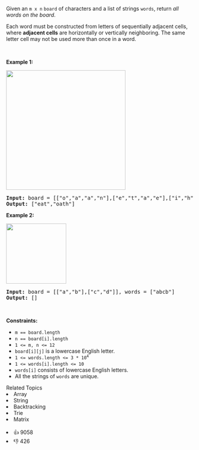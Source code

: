 <p>Given an <code>m x n</code> <code>board</code>&nbsp;of characters and a list of strings <code>words</code>, return <em>all words on the board</em>.</p>

<p>Each word must be constructed from letters of sequentially adjacent cells, where <strong>adjacent cells</strong> are horizontally or vertically neighboring. The same letter cell may not be used more than once in a word.</p>

<p>&nbsp;</p> 
<p><strong class="example">Example 1:</strong></p> 
<img alt="" src="https://assets.leetcode.com/uploads/2020/11/07/search1.jpg" style="width: 322px; height: 322px;" /> 
<pre>
<strong>Input:</strong> board = [["o","a","a","n"],["e","t","a","e"],["i","h","k","r"],["i","f","l","v"]], words = ["oath","pea","eat","rain"]
<strong>Output:</strong> ["eat","oath"]
</pre>

<p><strong class="example">Example 2:</strong></p> 
<img alt="" src="https://assets.leetcode.com/uploads/2020/11/07/search2.jpg" style="width: 162px; height: 162px;" /> 
<pre>
<strong>Input:</strong> board = [["a","b"],["c","d"]], words = ["abcb"]
<strong>Output:</strong> []
</pre>

<p>&nbsp;</p> 
<p><strong>Constraints:</strong></p>

<ul> 
 <li><code>m == board.length</code></li> 
 <li><code>n == board[i].length</code></li> 
 <li><code>1 &lt;= m, n &lt;= 12</code></li> 
 <li><code>board[i][j]</code> is a lowercase English letter.</li> 
 <li><code>1 &lt;= words.length &lt;= 3 * 10<sup>4</sup></code></li> 
 <li><code>1 &lt;= words[i].length &lt;= 10</code></li> 
 <li><code>words[i]</code> consists of lowercase English letters.</li> 
 <li>All the strings of <code>words</code> are unique.</li> 
</ul>

<div><div>Related Topics</div><div><li>Array</li><li>String</li><li>Backtracking</li><li>Trie</li><li>Matrix</li></div></div><br><div><li>👍 9058</li><li>👎 426</li></div>